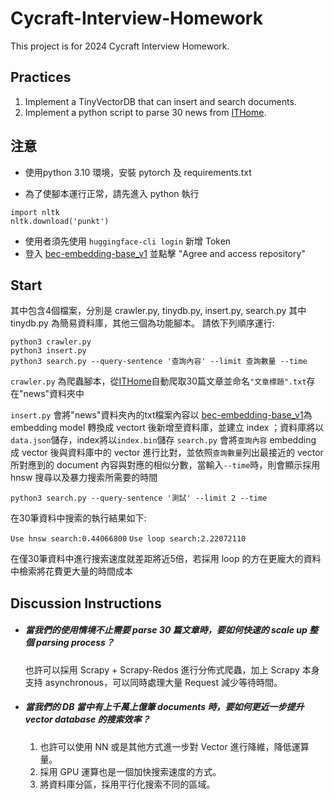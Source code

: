# Cycraft-Interview-Homework
This project is for 2024 Cycraft Interview Homework.
## Practices
1. Implement a TinyVectorDB that can insert and search documents.
2. Implement a python script to parse 30 news from [ITHome](https://www.ithome.com.tw/news).

## 注意

- 使用python 3.10 環境，安裝 pytorch 及 requirements.txt

- 為了使腳本運行正常，請先進入 python 執行
```
import nltk
nltk.download('punkt')
```
- 使用者須先使用 ```huggingface-cli login``` 新增 Token
- 登入 [bec-embedding-base_v1](https://huggingface.co/maidalun1020/bce-embedding-base_v1) 並點擊 "Agree and access repository"

## Start
其中包含4個檔案，分別是 crawler.py, tinydb.py, insert.py, search.py 其中 tinydb.py 為簡易資料庫，其他三個為功能腳本。
請依下列順序運行:

```
python3 crawler.py
python3 insert.py
python3 search.py --query-sentence '查詢內容' --limit 查詢數量 --time
```
```crawler.py``` 為爬蟲腳本，從[ITHome](https://www.ithome.com.tw/news)自動爬取30篇文章並命名```"文章標題".txt```存在"news"資料夾中

```insert.py``` 會將"news"資料夾內的txt檔案內容以 [bec-embedding-base_v1](https://huggingface.co/maidalun1020/bce-embedding-base_v1)為 embedding model 轉換成 vectort 後新增至資料庫，並建立 index ；資料庫將以```data.json```儲存，index將以```index.bin```儲存
```search.py``` 會將```查詢內容``` embedding 成 vector 後與資料庫中的 vector 進行比對，並依照```查詢數量```列出最接近的 vector 所對應到的 document 內容與對應的相似分數，當輸入```--time```時，則會顯示採用 hnsw 搜尋以及暴力搜索所需要的時間

```python3 search.py --query-sentence '測試' --limit 2 --time```

在30筆資料中搜索的執行結果如下:

`
Use hnsw search:0.44066800
`
`
Use loop search:2.22072110
`

在僅30筆資料中進行搜索速度就差距將近5倍，若採用 loop 的方在更龐大的資料中檢索將花費更大量的時間成本

## Discussion Instructions

* ##### 當我們的使用情境不止需要 parse 30 篇文章時，要如何快速的 scale up 整個 parsing process？

    也許可以採用 Scrapy + Scrapy-Redos 進行分佈式爬蟲，加上 Scrapy 本身支持 asynchronous，可以同時處理大量 Request 減少等待時間。

* ##### 當我們的 DB 當中有上千萬上億筆 documents 時，要如何更近一步提升 vector database 的搜索效率？

    1. 也許可以使用 NN 或是其他方式進一步對 Vector 進行降維，降低運算量。
    2. 採用 GPU 運算也是一個加快搜索速度的方式。
    3. 將資料庫分區，採用平行化搜索不同的區域。